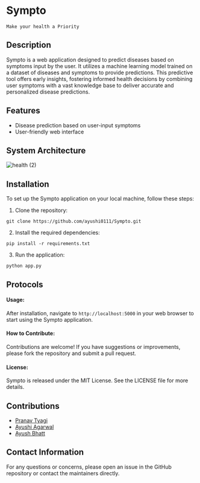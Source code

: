 # Sympto
`Make your health a Priority`

## Description
Sympto is a web application designed to predict diseases based on symptoms input by the user. It utilizes a machine learning model trained on a dataset of diseases and symptoms to provide predictions. This predictive tool offers early insights, fostering informed health decisions by combining user symptoms with a vast knowledge base to deliver accurate and personalized disease predictions.

## Features
- Disease prediction based on user-input symptoms
- User-friendly web interface

## System Architecture
![health (2)](https://github.com/ayushi0111/Sympto/assets/121400296/a7d1fff0-5eaf-4778-be46-0ee38b825c9a)

## Installation
To set up the Sympto application on your local machine, follow these steps:

1. Clone the repository:
```
git clone https://github.com/ayushi0111/Sympto.git
```
2. Install the required dependencies:
```
pip install -r requirements.txt
```
3. Run the application:
```
python app.py
```

## Protocols
#### Usage:
After installation, navigate to `http://localhost:5000` in your web browser to start using the Sympto application.

#### How to Contribute:
Contributions are welcome! If you have suggestions or improvements, please fork the repository and submit a pull request.

#### License:
Sympto is released under the MIT License. See the LICENSE file for more details.

## Contributions
- [Pranav Tyagi](https://github.com/PranavTyagi-3)
- [Ayushi Agarwal](https://github.com/ayushi0111)
- [Ayush Bhatt](https://github.com/AyushB21)

## Contact Information
For any questions or concerns, please open an issue in the GitHub repository or contact the maintainers directly.
